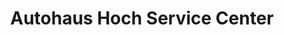 ---
title: "Autohaus Hoch Service Center"
url: /gladenbach/autohaus-hoch-service-center/
shop: Autowerkstatt
---